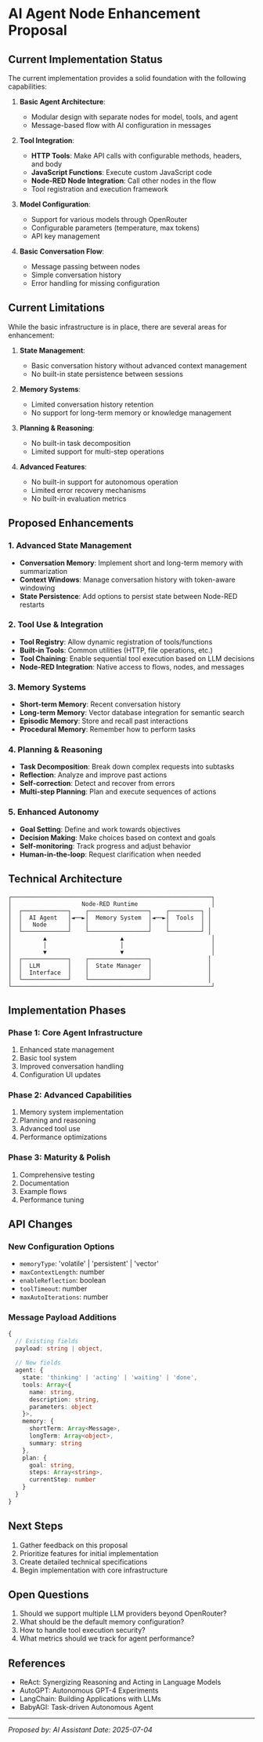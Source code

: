 # AI Agent Node Enhancement Proposal

## Current Implementation Status

The current implementation provides a solid foundation with the following capabilities:

1. **Basic Agent Architecture**:
   - Modular design with separate nodes for model, tools, and agent
   - Message-based flow with AI configuration in messages

2. **Tool Integration**:
   - **HTTP Tools**: Make API calls with configurable methods, headers, and body
   - **JavaScript Functions**: Execute custom JavaScript code
   - **Node-RED Node Integration**: Call other nodes in the flow
   - Tool registration and execution framework

3. **Model Configuration**:
   - Support for various models through OpenRouter
   - Configurable parameters (temperature, max tokens)
   - API key management

4. **Basic Conversation Flow**:
   - Message passing between nodes
   - Simple conversation history
   - Error handling for missing configuration

## Current Limitations

While the basic infrastructure is in place, there are several areas for enhancement:

1. **State Management**:
   - Basic conversation history without advanced context management
   - No built-in state persistence between sessions

2. **Memory Systems**:
   - Limited conversation history retention
   - No support for long-term memory or knowledge management

3. **Planning & Reasoning**:
   - No built-in task decomposition
   - Limited support for multi-step operations
   
4. **Advanced Features**:
   - No built-in support for autonomous operation
   - Limited error recovery mechanisms
   - No built-in evaluation metrics

## Proposed Enhancements

### 1. Advanced State Management
- **Conversation Memory**: Implement short and long-term memory with summarization
- **Context Windows**: Manage conversation history with token-aware windowing
- **State Persistence**: Add options to persist state between Node-RED restarts

### 2. Tool Use & Integration
- **Tool Registry**: Allow dynamic registration of tools/functions
- **Built-in Tools**: Common utilities (HTTP, file operations, etc.)
- **Tool Chaining**: Enable sequential tool execution based on LLM decisions
- **Node-RED Integration**: Native access to flows, nodes, and messages

### 3. Memory Systems
- **Short-term Memory**: Recent conversation history
- **Long-term Memory**: Vector database integration for semantic search
- **Episodic Memory**: Store and recall past interactions
- **Procedural Memory**: Remember how to perform tasks

### 4. Planning & Reasoning
- **Task Decomposition**: Break down complex requests into subtasks
- **Reflection**: Analyze and improve past actions
- **Self-correction**: Detect and recover from errors
- **Multi-step Planning**: Plan and execute sequences of actions

### 5. Enhanced Autonomy
- **Goal Setting**: Define and work towards objectives
- **Decision Making**: Make choices based on context and goals
- **Self-monitoring**: Track progress and adjust behavior
- **Human-in-the-loop**: Request clarification when needed

## Technical Architecture

```
┌─────────────────────────────────────────────────────────┐
│                    Node-RED Runtime                     │
│  ┌─────────────┐    ┌─────────────────┐    ┌─────────┐ │
│  │  AI Agent   │◄──►│  Memory System  │◄──►│  Tools  │ │
│  │   Node      │    │                 │    │         │ │
│  └─────────────┘    └─────────────────┘    └─────────┘ │
│         ▲                     ▲                         │
│         │                     │                         │
│         ▼                     ▼                         │
│  ┌─────────────┐    ┌─────────────────┐                │
│  │  LLM        │    │  State Manager  │                │
│  │  Interface  │    │                 │                │
│  └─────────────┘    └─────────────────┘                │
└─────────────────────────────────────────────────────────┘
```

## Implementation Phases

### Phase 1: Core Agent Infrastructure
1. Enhanced state management
2. Basic tool system
3. Improved conversation handling
4. Configuration UI updates

### Phase 2: Advanced Capabilities
1. Memory system implementation
2. Planning and reasoning
3. Advanced tool use
4. Performance optimizations

### Phase 3: Maturity & Polish
1. Comprehensive testing
2. Documentation
3. Example flows
4. Performance tuning

## API Changes

### New Configuration Options
- `memoryType`: 'volatile' | 'persistent' | 'vector'
- `maxContextLength`: number
- `enableReflection`: boolean
- `toolTimeout`: number
- `maxAutoIterations`: number

### Message Payload Additions
```typescript
{
  // Existing fields
  payload: string | object,
  
  // New fields
  agent: {
    state: 'thinking' | 'acting' | 'waiting' | 'done',
    tools: Array<{
      name: string,
      description: string,
      parameters: object
    }>,
    memory: {
      shortTerm: Array<Message>,
      longTerm: Array<object>,
      summary: string
    },
    plan: {
      goal: string,
      steps: Array<string>,
      currentStep: number
    }
  }
}
```

## Next Steps

1. Gather feedback on this proposal
2. Prioritize features for initial implementation
3. Create detailed technical specifications
4. Begin implementation with core infrastructure

## Open Questions

1. Should we support multiple LLM providers beyond OpenRouter?
2. What should be the default memory configuration?
3. How to handle tool execution security?
4. What metrics should we track for agent performance?

## References

- ReAct: Synergizing Reasoning and Acting in Language Models
- AutoGPT: Autonomous GPT-4 Experiments
- LangChain: Building Applications with LLMs
- BabyAGI: Task-driven Autonomous Agent

---
*Proposed by: AI Assistant*
*Date: 2025-07-04*
